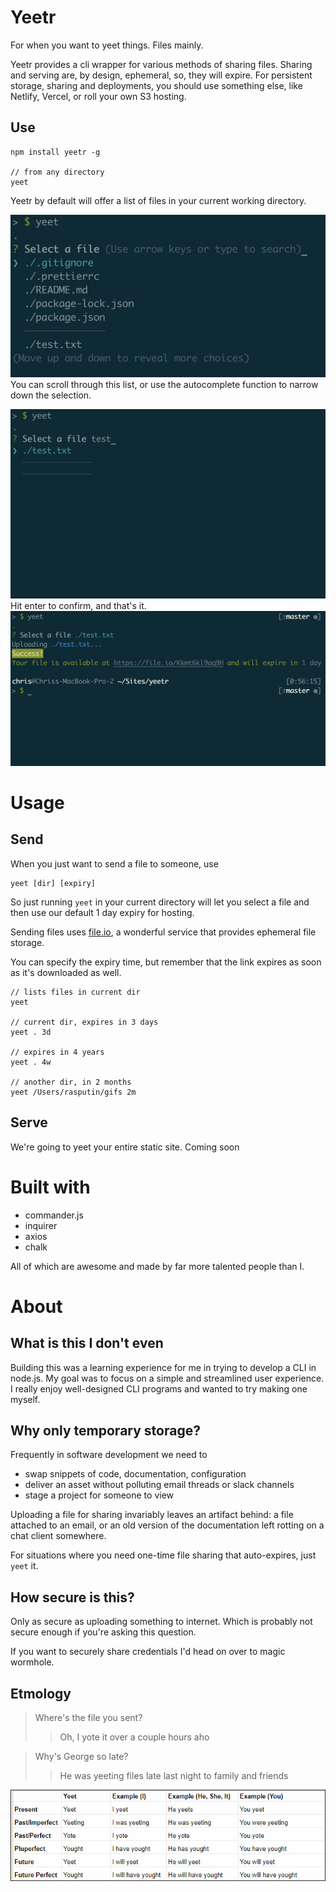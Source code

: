 # Yeetr

For when you want to yeet things. Files mainly.

Yeetr provides a cli wrapper for various methods of sharing files. Sharing and serving are, by design, ephemeral, so, they will expire. For persistent storage, sharing and deployments, you should use something else, like Netlify, Vercel, or roll your own S3 hosting.

## Use

```
npm install yeetr -g

// from any directory
yeet
```

Yeetr by default will offer a list of files in your current working directory.

![alt text](docs/1.png 'Step 1')
You can scroll through this list, or use the autocomplete function to narrow down the selection.

![alt text](docs/2.png 'Step 2')
Hit enter to confirm, and that's it.
![alt text](docs/3.png 'Step 3')

# Usage

## Send

When you just want to send a file to someone, use

```
yeet [dir] [expiry]
```

So just running `yeet` in your current directory will let you select a file and then use our default 1 day expiry for hosting.

Sending files uses [file.io](https://file.io), a wonderful service that provides ephemeral file storage.

You can specify the expiry time, but remember that the link expires as soon as it's downloaded as well.

```
// lists files in current dir
yeet

// current dir, expires in 3 days
yeet . 3d

// expires in 4 years
yeet . 4w

// another dir, in 2 months
yeet /Users/rasputin/gifs 2m
```

## Serve

We're going to yeet your entire static site. Coming soon

# Built with

- commander.js
- inquirer
- axios
- chalk

All of which are awesome and made by far more talented people than I.

# About

## What is this I don't even

Building this was a learning experience for me in trying to develop a CLI in node.js. My goal was to focus on a simple and streamlined user experience. I really enjoy well-designed CLI programs and wanted to try making one myself.

## Why only temporary storage?

Frequently in software development we need to

- swap snippets of code, documentation, configuration
- deliver an asset without polluting email threads or slack channels
- stage a project for someone to view

Uploading a file for sharing invariably leaves an artifact behind: a file attached to an email, or an old version of the documentation left rotting on a chat client somewhere.

For situations where you need one-time file sharing that auto-expires, just `yeet` it.

## How secure is this?

Only as secure as uploading something to internet. Which is probably not secure enough if you're asking this question.

If you want to securely share credentials I'd head on over to magic wormhole.

## Etmology

> Where's the file you sent?
>
> > Oh, I yote it over a couple hours aho

> Why's George so late?
>
> > He was yeeting files late last night to family and friends

![alt text](yeet.png 'I yought')

